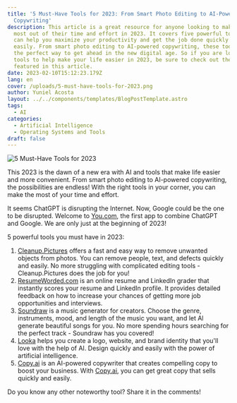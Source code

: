 ```yaml
---
title: '5 Must-Have Tools for 2023: From Smart Photo Editing to AI-Powered
  Copywriting'
description: This article is a great resource for anyone looking to make the
  most out of their time and effort in 2023. It covers five powerful tools that
  can help you maximize your productivity and get the job done quickly and
  easily. From smart photo editing to AI-powered copywriting, these tools are
  the perfect way to get ahead in the new digital age. So if you are looking for
  tools to help make your life easier in 2023, be sure to check out the 5 tools
  featured in this article.
date: 2023-02-10T15:12:23.179Z
lang: en
cover: /uploads/5-must-have-tools-for-2023.png
author: Yuniel Acosta
layout: ../../components/templates/BlogPostTemplate.astro
tags:
  - AI
categories:
  - Artificial Intelligence
  - Operating Systems and Tools
draft: false
---
```


![5 Must-Have Tools for 2023](/uploads/5-must-have-tools-for-2023.png '5 Must-Have Tools for 2023')

This 2023 is the dawn of a new era with AI and tools that make life easier and more convenient. From smart photo editing to AI-powered copywriting, the possibilities are endless! With the right tools in your corner, you can make the most of your time and effort.

It seems ChatGPT is disrupting the Internet. Now, Google could be the one to be disrupted. Welcome to [You.com](http://you.com/), the first app to combine ChatGPT and Google. We are only just at the beginning of 2023!

5 powerful tools you must have in 2023:

1. [Cleanup.Pictures](https://cleanup.pictures/) offers a fast and easy way to remove unwanted objects from photos. You can remove people, text, and defects quickly and easily. No more struggling with complicated editing tools - Cleanup.Pictures does the job for you!
2. [ResumeWorded.com](http://www.resumeworded.com/) is an online resume and LinkedIn grader that instantly scores your resume and LinkedIn profile. It provides detailed feedback on how to increase your chances of getting more job opportunities and interviews.
3. [Soundraw](https://soundraw.io/) is a music generator for creators. Choose the genre, instruments, mood, and length of the music you want, and let Al generate beautiful songs for you. No more spending hours searching for the perfect track - Soundraw has you covered!
4. [Looka](http://www.looka.com/) helps you create a logo, website, and brand identity that you'll love with the help of AI. Design quickly and easily with the power of artificial intelligence.
5. [Copy.ai](http://copy.ai/) is an AI-powered copywriter that creates compelling copy to boost your business. With [Copy.ai](http://copy.ai/), you can get great copy that sells quickly and easily.

Do you know any other noteworthy tool? Share it in the comments!
